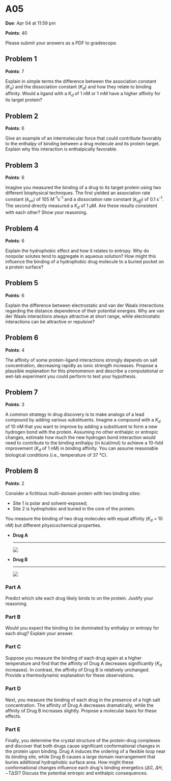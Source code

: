 # A05

**Due**: Apr 04 at 11:59 pm

**Points**: 40

Please submit your answers as a PDF to gradescope.

## Problem 1

**Points**: 7

Explain in simple terms the difference between the association constant ($K_a$) and the dissociation constant ($K_d$) and how they relate to binding affinity.
Would a ligand with a $K_d$ of 1 nM or 1 mM have a higher affinity for its target protein?

## Problem 2

**Points**: 6

Give an example of an intermolecular force that could contribute favorably to the enthalpy of binding between a drug molecule and its protein target.
Explain why this interaction is enthalpically favorable.

## Problem 3

**Points**: 6

Imagine you measured the binding of a drug to its target protein using two different biophysical techniques.
The first yielded an association rate constant ($k_{on}$) of 105 M<sup>-1</sup>s<sup>-1</sup> and a dissociation rate constant ($k_{off}$) of 0.1 s<sup>-1</sup>.
The second directly measured a $K_d$ of 1 μM.
Are these results consistent with each other?
Show your reasoning.

## Problem 4

**Points**: 6

Explain the hydrophobic effect and how it relates to entropy.
Why do nonpolar solutes tend to aggregate in aqueous solution?
How might this influence the binding of a hydrophobic drug molecule to a buried pocket on a protein surface?

## Problem 5

**Points**: 6

Explain the difference between electrostatic and van der Waals interactions regarding the distance dependence of their potential energies.
Why are van der Waals interactions always attractive at short range, while electrostatic interactions can be attractive or repulsive?

## Problem 6

**Points**: 4

The affinity of some protein-ligand interactions strongly depends on salt concentration, decreasing rapidly as ionic strength increases.
Propose a plausible explanation for this phenomenon and describe a computational or wet-lab experiment you could perform to test your hypothesis.

## Problem 7

**Points**: 3

A common strategy in drug discovery is to make analogs of a lead compound by adding various substituents.
Imagine a compound with a $K_d$ of 10 nM that you want to improve by adding a substituent to form a new hydrogen bond with the protein.
Assuming no other enthalpic or entropic changes, estimate how much the new hydrogen bond interaction would need to contribute to the binding enthalpy (in kcal/mol) to achieve a 10-fold improvement ($K_d$ of 1 nM) in binding affinity.
You can assume reasonable biological conditions (i.e., temperature of 37 °C).

## Problem 8

**Points**: 2

Consider a fictitious multi-domain protein with two binding sites:

-   Site 1 is polar and solvent-exposed;
-   Site 2 is hydrophobic and buried in the core of the protein.

You measure the binding of two drug molecules with equal affinity ($K_d$ = 10 nM) but different physicochemical properties.

<div class="grid cards" markdown>

-   **Drug A**

    ---

    ![](https://pubchem.ncbi.nlm.nih.gov/image/imgsrv.fcgi?cid=16231&t=l)

-   **Drug B**

    ---

    ![](https://pubchem.ncbi.nlm.nih.gov/image/imgsrv.fcgi?cid=3672&t=l)

</div>

### Part A

Predict which site each drug likely binds to on the protein.
Justify your reasoning.

### Part B

Would you expect the binding to be dominated by enthalpy or entropy for each drug?
Explain your answer.

### Part C

Suppose you measure the binding of each drug again at a higher temperature and find that the affinity of Drug A decreases significantly ($K_d$ increases).
In contrast, the affinity of Drug B is relatively unchanged.
Provide a thermodynamic explanation for these observations.

### Part D

Next, you measure the binding of each drug in the presence of a high salt concentration.
The affinity of Drug A decreases dramatically, while the affinity of Drug B increases slightly.
Propose a molecular basis for these effects.

### Part E

Finally, you determine the crystal structure of the protein-drug complexes and discover that both drugs cause significant conformational changes in the protein upon binding.
Drug A induces the ordering of a flexible loop near its binding site, while Drug B causes a large domain rearrangement that buries additional hydrophobic surface area.
How might these conformational changes influence each drug's binding energetics ($\Delta G$, $\Delta H$, $−T \Delta S$)?
Discuss the potential entropic and enthalpic consequences.
